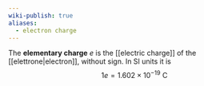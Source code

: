 ```yaml
---
wiki-publish: true
aliases:
  - electron charge
---
```

The **elementary charge** $e$ is the [[electric charge]] of the [[elettrone|electron]], without sign. In SI units it is
$$1e=1.602\times10^{-19}\text{ C}$$
